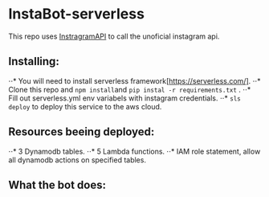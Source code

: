 # InstaBot-serverless

This repo uses [InstragramAPI](https://github.com/LevPasha/Instagram-API-python) to call the unoficial instagram api.

## Installing:
⋅⋅* You will need to install serverless framework[https://serverless.com/].
⋅⋅* Clone this repo and `npm install`and `pip instal -r requirements.txt` .
⋅⋅* Fill out serverless.yml env variabels with instagram credentials.
⋅⋅* `sls deploy` to deploy this service to the aws cloud.

## Resources beeing deployed:
⋅⋅* 3 Dynamodb tables.
⋅⋅* 5 Lambda functions.
⋅⋅* IAM role statement, allow all dynamodb actions on specified tables.

## What the bot does:

